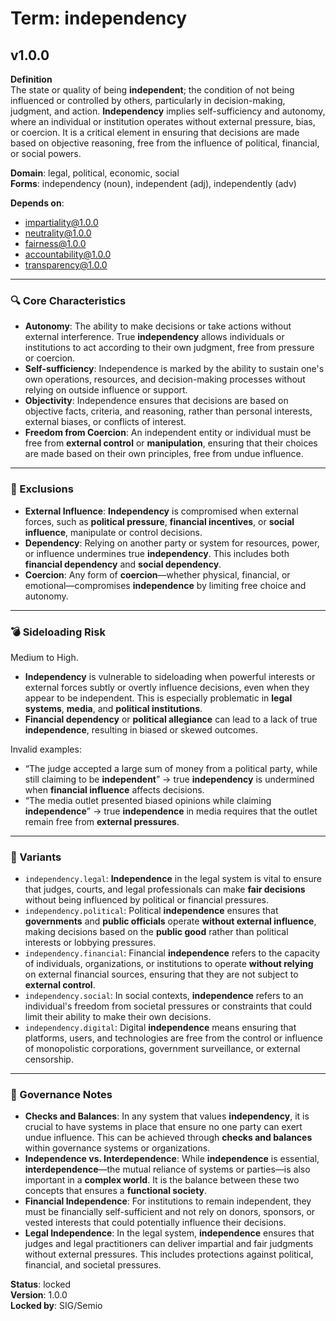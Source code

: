 # Term: independency

## v1.0.0

**Definition**  
The state or quality of being **independent**; the condition of not being influenced or controlled by others, particularly in decision-making, judgment, and action. **Independency** implies self-sufficiency and autonomy, where an individual or institution operates without external pressure, bias, or coercion. It is a critical element in ensuring that decisions are made based on objective reasoning, free from the influence of political, financial, or social powers.

**Domain**: legal, political, economic, social  
**Forms**: independency (noun), independent (adj), independently (adv)

**Depends on**:  
- impartiality@1.0.0  
- neutrality@1.0.0  
- fairness@1.0.0  
- accountability@1.0.0  
- transparency@1.0.0  

---

### 🔍 Core Characteristics

- **Autonomy**: The ability to make decisions or take actions without external interference. True **independency** allows individuals or institutions to act according to their own judgment, free from pressure or coercion.
- **Self-sufficiency**: Independence is marked by the ability to sustain one's own operations, resources, and decision-making processes without relying on outside influence or support.
- **Objectivity**: Independence ensures that decisions are based on objective facts, criteria, and reasoning, rather than personal interests, external biases, or conflicts of interest.
- **Freedom from Coercion**: An independent entity or individual must be free from **external control** or **manipulation**, ensuring that their choices are made based on their own principles, free from undue influence.

---

### 🚧 Exclusions

- **External Influence**: **Independency** is compromised when external forces, such as **political pressure**, **financial incentives**, or **social influence**, manipulate or control decisions.
- **Dependency**: Relying on another party or system for resources, power, or influence undermines true **independency**. This includes both **financial dependency** and **social dependency**.
- **Coercion**: Any form of **coercion**—whether physical, financial, or emotional—compromises **independence** by limiting free choice and autonomy.

---

### 💣 Sideloading Risk

Medium to High.  
- **Independency** is vulnerable to sideloading when powerful interests or external forces subtly or overtly influence decisions, even when they appear to be independent. This is especially problematic in **legal systems**, **media**, and **political institutions**.
- **Financial dependency** or **political allegiance** can lead to a lack of true **independence**, resulting in biased or skewed outcomes.

Invalid examples:
- “The judge accepted a large sum of money from a political party, while still claiming to be **independent**” → true **independency** is undermined when **financial influence** affects decisions.
- “The media outlet presented biased opinions while claiming **independence**” → true **independence** in media requires that the outlet remain free from **external pressures**.

---

### 🔁 Variants

- `independency.legal`: **Independence** in the legal system is vital to ensure that judges, courts, and legal professionals can make **fair decisions** without being influenced by political or financial pressures.
- `independency.political`: Political **independence** ensures that **governments** and **public officials** operate **without external influence**, making decisions based on the **public good** rather than political interests or lobbying pressures.
- `independency.financial`: Financial **independence** refers to the capacity of individuals, organizations, or institutions to operate **without relying** on external financial sources, ensuring that they are not subject to **external control**.
- `independency.social`: In social contexts, **independence** refers to an individual's freedom from societal pressures or constraints that could limit their ability to make their own decisions.
- `independency.digital`: Digital **independence** means ensuring that platforms, users, and technologies are free from the control or influence of monopolistic corporations, government surveillance, or external censorship.

---

### 🔐 Governance Notes

- **Checks and Balances**: In any system that values **independency**, it is crucial to have systems in place that ensure no one party can exert undue influence. This can be achieved through **checks and balances** within governance systems or organizations.
- **Independence vs. Interdependence**: While **independence** is essential, **interdependence**—the mutual reliance of systems or parties—is also important in a **complex world**. It is the balance between these two concepts that ensures a **functional society**.
- **Financial Independence**: For institutions to remain independent, they must be financially self-sufficient and not rely on donors, sponsors, or vested interests that could potentially influence their decisions.
- **Legal Independence**: In the legal system, **independence** ensures that judges and legal practitioners can deliver impartial and fair judgments without external pressures. This includes protections against political, financial, and societal pressures.

**Status**: locked  
**Version**: 1.0.0  
**Locked by**: SIG/Semio
